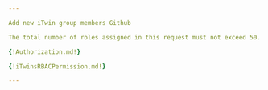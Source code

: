 ```yaml
---

Add new iTwin group members Github

The total number of roles assigned in this request must not exceed 50. This can be achieved with many different configurations. For example, 1 role can be assigned to 50 groups, or 5 roles can be assigned to 10 groups, both resulting in 50 role assignments.

{!Authorization.md!}

{!iTwinsRBACPermission.md!}

---
```

